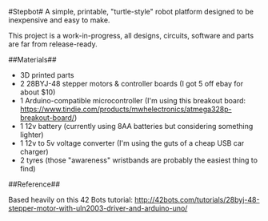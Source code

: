 #Stepbot#
A simple, printable, "turtle-style" robot platform designed to be inexpensive and easy to make.

This project is a work-in-progress, all designs, circuits, software and parts are far from release-ready.

##Materials##

 * 3D printed parts
 * 2 28BYJ-48 stepper motors & controller boards (I got 5 off ebay for about $10)
 * 1 Arduino-compatible microcontroller (I'm using this breakout board: https://www.tindie.com/products/mwhelectronics/atmega328p-breakout-board/)
 * 1 12v battery (currently using 8AA batteries but considering something lighter)
 * 1 12v to 5v voltage converter (I'm using the guts of a cheap USB car charger)
 * 2 tyres (those "awareness" wristbands are probably the easiest thing to find)

##Reference##

Based heavily on this 42 Bots tutorial: http://42bots.com/tutorials/28byj-48-stepper-motor-with-uln2003-driver-and-arduino-uno/

